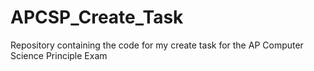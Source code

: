 # APCSP_Create_Task
Repository containing the code for my create task for the AP Computer Science Principle Exam
